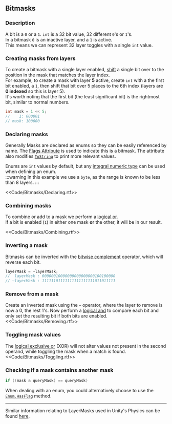 ## Bitmasks
### Description
A bit is a `0` or a `1`. `int` is a 32 bit value, 32 different `0`'s or `1`'s.  
In a bitmask `0` is an inactive layer, and a `1` is active.  
This means we can represent 32 layer toggles with a single `int` value.

### Creating masks from layers
To create a bitmask with a single layer enabled, [shift](https://docs.microsoft.com/en-us/dotnet/csharp/language-reference/operators/bitwise-and-shift-operators#left-shift-operator-) a single bit over to the position in the mask that matches the layer index.  
For example, to create a mask with layer **5** active, create `int` with a the first bit enabled, a `1`, then shift that bit over 5 places to the 6th index (layers are **0 indexed** so this is layer 5).  
It's worth noting that the first bit (the least significant bit) is the rightmost bit, similar to normal numbers.
```csharp
int mask = 1 << 5;
//    1: 000001
// mask: 100000
```

### Declaring masks
Generally Masks are declared as enums so they can be easily referenced by name.
The [Flags Attribute](https://docs.microsoft.com/en-us/dotnet/api/system.flagsattribute) is used to indicate this is a bitmask. The attribute also modifies [`ToString`](https://docs.microsoft.com/en-us/dotnet/api/system.enum.tostring) to print more relevant values.

Enums are `int` values by default, but any [integral numeric type](https://docs.microsoft.com/en-us/dotnet/csharp/language-reference/builtin-types/integral-numeric-types) can be used when defining an enum.  
:::warning
In this example we use a `byte`, as the range is known to be less than 8 layers.
:::  

<<Code/Bitmasks/Declaring.rtf>>

### Combining masks
To combine or add to a mask we perform a [logical or](https://docs.microsoft.com/en-us/dotnet/csharp/language-reference/operators/boolean-logical-operators#logical-or-operator-).  
If a bit is enabled (`1`) in either one mask **or** the other, it will be in our result.

<<Code/Bitmasks/Combining.rtf>>

### Inverting a mask
Bitmasks can be inverted with the [bitwise complement](https://docs.microsoft.com/en-us/dotnet/csharp/language-reference/operators/bitwise-and-shift-operators#bitwise-complement-operator-) operator, which will reverse each bit.
```csharp
layerMask = ~layerMask;
//  layerMask : 00000010000000000000000100100000
// ~layerMask : 11111101111111111111111011011111
```

### Remove from a mask
Create an inverted mask using the `~` operator, where the layer to remove is now a 0, the rest 1's. Now perform a [logical and](https://docs.microsoft.com/en-us/dotnet/csharp/language-reference/operators/boolean-logical-operators#logical-and-operator-) to compare each bit and only set the resulting bit if both bits are enabled.
<<Code/Bitmasks/Removing.rtf>>

### Toggling mask values
The [logical exclusive or](https://docs.microsoft.com/en-us/dotnet/csharp/language-reference/operators/boolean-logical-operators#logical-exclusive-or-operator-) (XOR) will not alter values not present in the second operand, while toggling the mask when a match is found.
<<Code/Bitmasks/Toggling.rtf>>

### Checking if a mask contains another mask
```csharp
if ((mask & queryMask) == queryMask)
```

When dealing with an enum, you could alternatively choose to use the [`Enum.HasFlag`](https://docs.microsoft.com/en-us/dotnet/api/system.enum.hasflag) method.

---  

Similar information relating to LayerMasks used in Unity's Physics can be found [here](../Programming/Physics/Bitmasks.md).